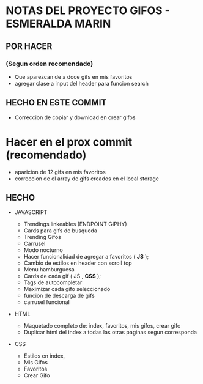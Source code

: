 # NOTAS DEL PROYECTO GIFOS - ESMERALDA MARIN

## POR HACER 
### (Segun orden recomendado)

* Que aparezcan de a doce gifs en mis favoritos
* agregar clase a input del header para funcion search

## HECHO EN ESTE COMMIT ##

* Correccion de copiar y download en crear gifos 

# Hacer en el prox commit (recomendado)

* aparicion de 12 gifs en mis favoritos
* correccion de el array de gifs creados en el local storage












## HECHO

* JAVASCRIPT
    * Trendings linkeables (ENDPOINT GIPHY)
    * Cards para gifs de busqueda
    * Trending Gifos
    * Carrusel 
    * Modo nocturno
    * Hacer funcionalidad de agregar a favoritos ( **JS** );
    * Cambio de estilos en header con scroll top
    * Menu hamburguesa
    * Cards de cada gif ( JS , **CSS** );
    * Tags de autocompletar
    * Maximizar cada gifo seleccionado
    * funcion de descarga de gifs
    * carrusel funcional


* HTML
    * Maquetado completo de: index, favoritos, mis gifos, crear gifo
    * Duplicar html del index a todas las otras paginas segun corresponda

* CSS
    * Estilos en index,
    * Mis Gifos
    * Favoritos
    * Crear Gifo






